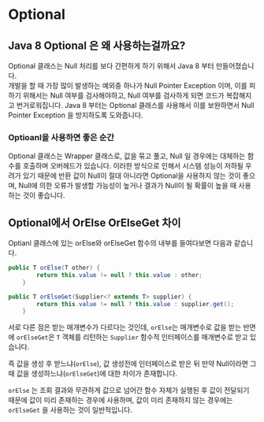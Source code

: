 # Optional

## Java 8 Optional 은 왜 사용하는걸까요?

Optional 클래스는 Null 처리를 보다 간편하게 하기 위해서 Java 8 부터 만들어졌습니다.   
개발을 할 때 가장 많이 발생하는 예외중 하나가 Null Pointer Exception 이며, 이를 피하기 위해서는 Null 여부를 검사해야하고, Null 여부를 검사하게 되면 코드가 복잡해지고 번거로워집니다. Java 8 부터는 Optional<T> 클래스를 사용해서 이를 보완하면서 Null Pointer Exception 을 방지하도록 도와줍니다.

### Optioanl을 사용하면 좋은 순간

Optional<T> 클래스는 Wrapper 클래스로, 값을 묶고 풀고, Null 일 경우에는 대체하는 함수를 호출하며 오버헤드가 있습니다. 이러한 방식으로 인해서 시스템 성능이 저하될 우려가 있기 때문에 반환 값이 Null이 절대 아니라면 Optional을 사용하지 않는 것이 좋으며, Null에 의한 오류가 발생할 가능성이 높거나 결과가 Null이 될 확률이 높을 때 사용하는 것이 좋습니다.  

## Optional에서 OrElse OrElseGet 차이

Optianl 클래스에 있는 orElse와 orElseGet 함수의 내부를 들여다보면 다음과 같습니다.

```java
public T orElse(T other) {
        return this.value != null ? this.value : other;
    }

public T orElseGet(Supplier<? extends T> supplier) {
        return this.value != null ? this.value : supplier.get();
    }
```

서로 다른 점은 받는 매개변수가 다르다는 것인데, `orElse`는 매개변수로 값을 받는 반면에 `orElseGet`은 `T` 객체를 리턴하는 `Supplier` 함수적 인터페이스를 매개변수로 받고 있습니다.

즉 값을 생성 후 받느냐(`orElse`), 값 생성전에 인터페이스로 받은 뒤 만약 Null이라면 그 때 값을 생성하느냐(`orElseGet`)에 대한 차이가 존재합니다.

`orElse` 는 조회 결과와 무관하게 값으로 넘어간 함수 자체가 실행된 후 값이 전달되기 때문에 값이 미리 존재하는 경우에 사용하며, 값이 미리 존재하지 않는 경우에는  `orElseGet` 을 사용하는 것이 일반적입니다.